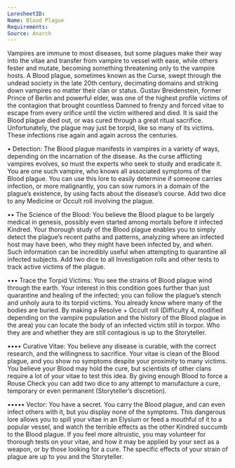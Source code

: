 ```yaml
---
LoresheetID: 
Name: Blood Plague
Requirements:
Source: Anarch
---
```

Vampires are immune to most diseases, but some plagues make their way into the vitae and transfer from vampire to vessel with ease, while others fester and mutate, becoming something threatening only to the vampire hosts. A Blood plague, sometimes known as the Curse, swept through the undead society in the late 20th century, decimating domains and striking down vampires no matter their clan or status. Gustav Breidenstein, former Prince of Berlin and powerful elder, was one of the highest profile victims of the contagion that brought countless Damned to frenzy and forced vitae to escape from every orifice until the victim withered and died. It is said the Blood plague died out, or was cured through a great ritual sacrifice. Unfortunately, the plague may just be torpid, like so many of its victims. These infections rise again and again across the centuries. 

• Detection: The Blood plague manifests in vampires in a variety of ways, depending on the incarnation of the disease. As the curse afflicting vampires evolves, so must the experts who seek to study and eradicate it. You are one such vampire, who knows all associated symptoms of the Blood plague. You can use this lore to easily determine if someone carries infection, or more malignantly, you can sow rumors in a domain of the plague’s existence, by using facts about the disease’s course. Add two dice to any Medicine or Occult roll involving the plague. 

•• The Science of the Blood: You believe the Blood plague to be largely medical in genesis, possibly even started among mortals before it infected Kindred. Your thorough study of the Blood plague enables you to simply detect the plague’s recent paths and patterns, analyzing where an infected host may have been, who they might have been infected by, and when. Such information can be incredibly useful when attempting to quarantine all infected subjects. Add two dice to all Investigation rolls and other tests to track active victims of the plague. 

••• Trace the Torpid Victims: You see the strains of Blood plague wind through the earth. Your interest in this condition goes further than just quarantine and healing of the infected; you can follow the plague’s stench and unholy aura to its torpid victims. You already know where many of the bodies are buried. By making a Resolve + Occult roll (Difficulty 4, modified depending on the vampire population and the history of the Blood plague in the area) you can locate the body of an infected victim still in torpor. Who they are and whether they are still contagious is up to the Storyteller. 

•••• Curative Vitae: You believe any disease is curable, with the correct research, and the willingness to sacrifice. Your vitae is clean of the Blood plague, and you show no symptoms despite your proximity to many victims. You believe your Blood may hold the cure, but scientists of other clans require a lot of your vitae to test this idea. By giving enough Blood to force a Rouse Check you can add two dice to any attempt to manufacture a cure, temporary or even permanent (Storyteller’s discretion). 

••••• Vector: You have a secret. You carry the Blood plague, and can even infect others with it, but you display none of the symptoms. This dangerous lore allows you to spill your vitae in an Elysium or feed a mouthful of it to a popular vessel, and watch the terrible effects as the other Kindred succumb to the Blood plague. If you feel more altruistic, you may volunteer for thorough tests on your vitae, and how it may be applied by your sect as a weapon, or by those looking for a cure. The specific effects of your strain of plague are up to you and the Storyteller. 